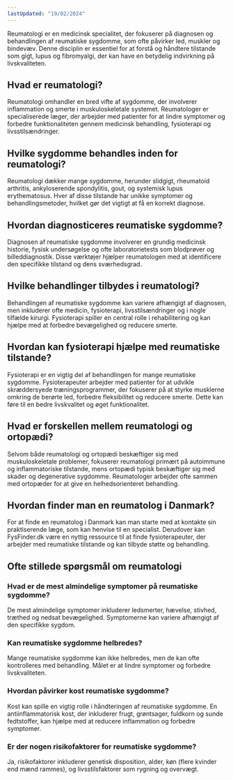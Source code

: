 ```yaml
---
lastUpdated: "19/02/2024"
---
```


Reumatologi er en medicinsk specialitet, der fokuserer på diagnosen og behandlingen af reumatiske sygdomme, som ofte påvirker led, muskler og bindevæv. Denne disciplin er essentiel for at forstå og håndtere tilstande som gigt, lupus og fibromyalgi, der kan have en betydelig indvirkning på livskvaliteten.

## Hvad er reumatologi?

Reumatologi omhandler en bred vifte af sygdomme, der involverer inflammation og smerte i muskuloskeletale systemet. Reumatologer er specialiserede læger, der arbejder med patienter for at lindre symptomer og forbedre funktionaliteten gennem medicinsk behandling, fysioterapi og livsstilsændringer.

## Hvilke sygdomme behandles inden for reumatologi?

Reumatologi dækker mange sygdomme, herunder slidgigt, rheumatoid arthritis, ankyloserende spondylitis, gout, og systemisk lupus erythematosus. Hver af disse tilstande har unikke symptomer og behandlingsmetoder, hvilket gør det vigtigt at få en korrekt diagnose.

## Hvordan diagnosticeres reumatiske sygdomme?

Diagnosen af reumatiske sygdomme involverer en grundig medicinsk historie, fysisk undersøgelse og ofte laboratorietests som blodprøver og billeddiagnostik. Disse værktøjer hjælper reumatologen med at identificere den specifikke tilstand og dens sværhedsgrad.

## Hvilke behandlinger tilbydes i reumatologi?

Behandlingen af reumatiske sygdomme kan variere afhængigt af diagnosen, men inkluderer ofte medicin, fysioterapi, livsstilsændringer og i nogle tilfælde kirurgi. Fysioterapi spiller en central rolle i rehabilitering og kan hjælpe med at forbedre bevægelighed og reducere smerte.

## Hvordan kan fysioterapi hjælpe med reumatiske tilstande?

Fysioterapi er en vigtig del af behandlingen for mange reumatiske sygdomme. Fysioterapeuter arbejder med patienter for at udvikle skræddersyede træningsprogrammer, der fokuserer på at styrke musklerne omkring de berørte led, forbedre fleksibilitet og reducere smerte. Dette kan føre til en bedre livskvalitet og øget funktionalitet.

## Hvad er forskellen mellem reumatologi og ortopædi?

Selvom både reumatologi og ortopædi beskæftiger sig med muskuloskeletale problemer, fokuserer reumatologi primært på autoimmune og inflammatoriske tilstande, mens ortopædi typisk beskæftiger sig med skader og degenerative sygdomme. Reumatologer arbejder ofte sammen med ortopæder for at give en helhedsorienteret behandling.

## Hvordan finder man en reumatolog i Danmark?

For at finde en reumatolog i Danmark kan man starte med at kontakte sin praktiserende læge, som kan henvise til en specialist. Derudover kan FysFinder.dk være en nyttig ressource til at finde fysioterapeuter, der arbejder med reumatiske tilstande og kan tilbyde støtte og behandling.

## Ofte stillede spørgsmål om reumatologi

### Hvad er de mest almindelige symptomer på reumatiske sygdomme?

De mest almindelige symptomer inkluderer ledsmerter, hævelse, stivhed, træthed og nedsat bevægelighed. Symptomerne kan variere afhængigt af den specifikke sygdom.

### Kan reumatiske sygdomme helbredes?

Mange reumatiske sygdomme kan ikke helbredes, men de kan ofte kontrolleres med behandling. Målet er at lindre symptomer og forbedre livskvaliteten.

### Hvordan påvirker kost reumatiske sygdomme?

Kost kan spille en vigtig rolle i håndteringen af reumatiske sygdomme. En antiinflammatorisk kost, der inkluderer frugt, grøntsager, fuldkorn og sunde fedtstoffer, kan hjælpe med at reducere inflammation og forbedre symptomer.

### Er der nogen risikofaktorer for reumatiske sygdomme?

Ja, risikofaktorer inkluderer genetisk disposition, alder, køn (flere kvinder end mænd rammes), og livsstilsfaktorer som rygning og overvægt.
